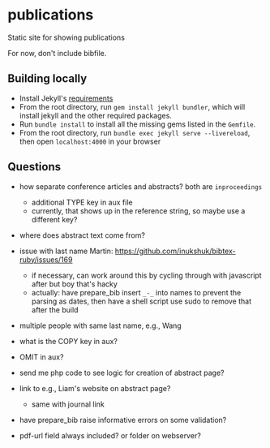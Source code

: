 # publications

Static site for showing publications

For now, don't include bibfile.

## Building locally

- Install Jekyll's [requirements](https://jekyllrb.com/docs/installation/)
- From the root directory, run `gem install jekyll bundler`, which will install
  jekyll and the other required packages.
- Run `bundle install` to install all the missing gems listed in the `Gemfile`.
- From the root directory, run `bundle exec jekyll serve --livereload`, then
  open `localhost:4000` in your browser

## Questions

- how separate conference articles and abstracts? both are `inproceedings`
    - additional TYPE key in aux file
    - currently, that shows up in the reference string, so maybe use a different key?
- where does abstract text come from?
- issue with last name Martin: https://github.com/inukshuk/bibtex-ruby/issues/169
    - if necessary, can work around this by cycling through with javascript after but boy that's hacky
    - actually: have prepare_bib insert `_-_` into names to prevent the parsing as dates, then have a shell script use sudo to remove that after the build
- multiple people with same last name, e.g., Wang
- what is the COPY key in aux?
- OMIT in aux?
- send me php code to see logic for creation of abstract page?
- link to e.g., Liam's website on abstract page?
    - same with journal link
- have prepare_bib raise informative errors on some validation?

- pdf-url field always included? or folder on webserver?
